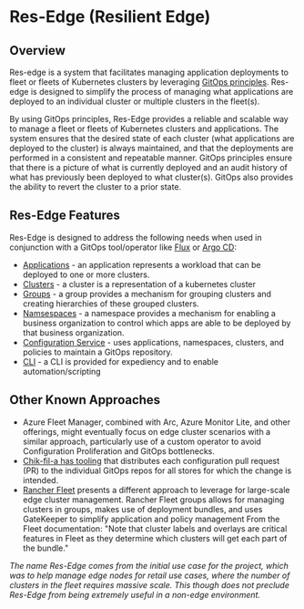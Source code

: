 # Res-Edge (Resilient Edge)

## Overview

Res-edge is a system that facilitates managing application deployments to fleet or fleets of Kubernetes clusters by leveraging [GitOps principles](/docs/gitops.md). Res-edge is designed to simplify the process of managing what applications are deployed to an individual cluster or multiple clusters in the fleet(s).

By using GitOps principles, Res-Edge provides a reliable and scalable way to manage a fleet or fleets of Kubernetes clusters and applications. The system ensures that the desired state of each cluster (what applications are deployed to the cluster) is always maintained, and that the deployments are performed in a consistent and repeatable manner. GitOps principles ensure that there is a picture of what is currently deployed and an audit history of what has previously been deployed to what cluster(s).  GitOps also provides the ability to revert the cluster to a prior state.

## Res-Edge Features

Res-Edge is designed to address the following needs when used in conjunction with a GitOps tool/operator like [Flux](https://fluxcd.io) or [Argo CD](https://fluxcd.io/):

- [Applications](/docs/applications.md) - an application represents a workload that can be deployed to one or more clusters.
- [Clusters](/docs/clusters.md) - a cluster is a representation of a kubernetes cluster
- [Groups](/docs/groups.md) - a group provides a mechanism for grouping clusters and creating hierarchies of these grouped clusters.
- [Namsespaces](/docs/namespaces.md) - a namespace provides a mechanism for enabling a business organization to control which apps are able to be deployed by that business organization.
- [Configuration Service](/docs/configuration_service.md) - uses applications, namespaces, clusters, and policies to maintain a GitOps repository.
- [CLI](/docs/cli.md) - a CLI is provided for expediency and to enable automation/scripting

## Other Known Approaches

- Azure Fleet Manager, combined with Arc, Azure Monitor Lite, and other offerings, might eventually focus on edge cluster scenarios with a similar approach, particularly use of a custom operator to avoid Configuration Proliferation and GitOps bottlenecks.
- [Chik-fil-a has tooling](https://medium.com/chick-fil-atech/enterprise-restaurant-compute-f5e2fd63d20f) that distributes each configuration pull request (PR) to the individual GitOps repos for all stores for which the change is intended.
- [Rancher Fleet](https://fleet.rancher.io/) presents a different approach to leverage for large-scale edge cluster management. Rancher Fleet groups allows for managing clusters in groups, makes use of deployment bundles, and uses GateKeeper to simplify application and policy management From the Fleet documentation: "Note that cluster labels and overlays are critical features in Fleet as they determine which clusters will get each part of the bundle."

*The name Res-Edge comes from the initial use case for the project, which was to help manage edge nodes for retail use cases, where the number of clusters in the fleet requires massive scale.  This though does not preclude Res-Edge from being extremely useful in a non-edge environment.*
